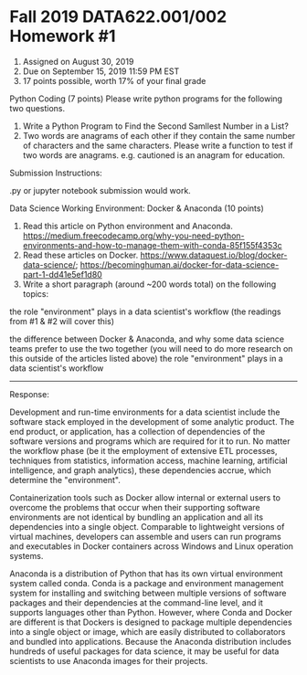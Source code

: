 # Fall 2019 DATA622.001/002 Homework #1

1) Assigned on August 30, 2019
2) Due on September 15, 2019 11:59 PM EST
3) 17 points possible, worth 17% of your final grade

Python Coding (7 points)
Please write python programs for the following two questions.
1. Write a Python Program to Find the Second Samllest Number in a List?
2. Two words are anagrams of each other if they contain the same number of characters and the same characters. Please write a function to test if two words are anagrams. e.g. cautioned is an anagram for education.

Submission Instructions:

.py or jupyter notebook submission would work.

Data Science Working Environment: Docker & Anaconda (10 points)

1. Read this article on Python environment and Anaconda. https://medium.freecodecamp.org/why-you-need-python-environments-and-how-to-manage-them-with-conda-85f155f4353c
2. Read these articles on Docker. https://www.dataquest.io/blog/docker-data-science/; https://becominghuman.ai/docker-for-data-science-part-1-dd41e5ef1d80
3. Write a short paragraph (around ~200 words total) on the following topics:

the role "environment" plays in a data scientist's workflow (the readings from #1 & #2 will cover this)

the difference between Docker & Anaconda, and why some data 
science teams prefer to use the two together (you will need to do more 
research on this outside of the articles listed above)
the role "environment" plays in a data scientist's workflow 

---------------------------------------------------------------------------------------------
Response:

Development and run-time environments for a data scientist include the software stack employed in the development of some analytic product. The end product, or application, has a collection of dependencies of the software versions and programs which are required for it to run. No matter the workflow phase (be it the employment of extensive ETL processes, techniques from statistics, information access, machine learning, artificial intelligence, and graph analytics), these dependencies accrue, which determine the "environment".

Containerization tools such as Docker allow internal or external users to overcome the problems that occur when their supporting software environments are not identical by bundling an application and all its dependencies into a single object. Comparable to lightweight versions of virtual machines, developers can assemble and users can run programs and executables in Docker containers across Windows and Linux operation systems. 

Anaconda is a distribution of Python that has its own virtual environment system called conda. Conda is a package and environment management system for installing and switching between multiple versions of software packages and their dependencies at the command-line level, and it supports languages other than Python. However, where Conda and Docker are different is that Dockers is designed to package multiple dependencies into a single object or image, which are easily distributed to collaborators and bundled into applications. Because the Anaconda distribution includes hundreds of useful packages for data science, it may be useful for data scientists to use Anaconda images for their projects. 
